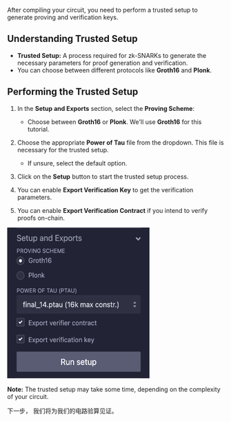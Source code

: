 After compiling your circuit, you need to perform a trusted setup to generate proving and verification keys.

## Understanding Trusted Setup

- **Trusted Setup:** A process required for zk-SNARKs to generate the necessary parameters for proof generation and verification.
- You can choose between different protocols like **Groth16** and **Plonk**.

## Performing the Trusted Setup

1. In the **Setup and Exports** section, select the **Proving Scheme**:
    - Choose between **Groth16** or **Plonk**. We'll use **Groth16** for this tutorial.

2. Choose the appropriate **Power of Tau** file from the dropdown. This file is necessary for the trusted setup.
    - If unsure, select the default option.

3. Click on the **Setup** button to start the trusted setup process.

4. You can enable **Export Verification Key** to get the verification parameters.

5. You can enable **Export Verification Contract** if you intend to verify proofs on-chain.

<img src="https://raw.githubusercontent.com/ethereum/remix-workshops/master/CircomIntro/step-5/images/trusted_setup.png" alt="trusted-setup" width=330 height=350>

**Note:** The trusted setup may take some time, depending on the complexity of your circuit.

下一步， 我们将为我们的电路验算见证。
